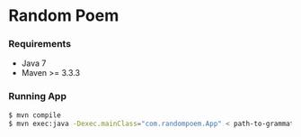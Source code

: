 # Random Poem
### Requirements
  - Java 7
  - Maven >= 3.3.3
### Running App
```sh
$ mvn compile
$ mvn exec:java -Dexec.mainClass="com.randompoem.App" < path-to-grammatical-rules-file
```